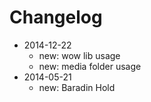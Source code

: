 # Changelog

- 2014-12-22 
  - new: wow lib usage
  - new: media folder usage
- 2014-05-21 
  - new: Baradin Hold

